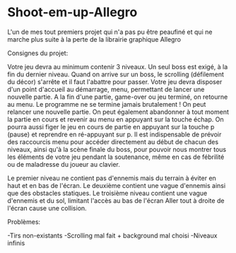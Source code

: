 # Shoot-em-up-Allegro
L'un de mes tout premiers projet qui n'a pas pu être peaufiné et qui ne marche plus suite à la perte de la librairie graphique Allegro

Consignes du projet:

Votre jeu devra au minimum contenir 3 niveaux.
Un seul boss est exigé, à la fin du dernier niveau.
Quand on arrive sur un boss, le scrolling (défilement du décor) s'arrête et il faut l'abattre pour passer.
Votre jeu devra disposer d'un point d'accueil au démarrage, menu, permettant de lancer une nouvelle partie. 
A la fin d'une partie, game-over ou jeu terminé, on retourne au menu.
Le programme ne se termine jamais brutalement ! On peut relancer une nouvelle partie. 
On peut également abandonner à tout moment la partie en cours et revenir au menu en appuyant sur la touche échap. 
On pourra aussi figer le jeu en cours de partie en appuyant sur la touche p (pause) et reprendre en ré-appuyant sur p.
Il est indispensable de prévoir des raccourcis menu pour accéder directement au début de chacun des niveaux, ainsi qu'à la scène finale du boss, 
pour pouvoir nous montrer tous les éléments de votre jeu pendant la soutenance, même en cas de fébrilité ou de maladresse
du joueur au clavier.



Le premier niveau ne contient pas d'ennemis mais du terrain à éviter en haut et en bas de l'écran.
Le deuxième contient une vague d'ennemis ainsi que des obstacles statiques.
Le troisième niveau contient une vague d'ennemis et du sol, limitant l'accès au bas de l'écran
Aller tout à droite de l'écran cause une collision.

Problèmes:

-Tirs non-existants
-Scrolling mal fait + background mal choisi
-Niveaux infinis
